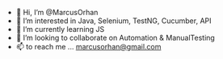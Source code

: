 - 👋 Hi, I’m @MarcusOrhan
- 👀 I’m interested in Java, Selenium, TestNG, Cucumber, API
- 🌱 I’m currently learning JS   
- 💞️ I’m looking to collaborate on Automation & ManualTesting
- 📫 to reach me ... marcusorhan@gmail.com

<!---
MarcusOrhan/MarcusOrhan is a ✨ special ✨ repository because its `README.md` (this file) appears on your GitHub profile.
You can click the Preview link to take a look at your changes.
--->
